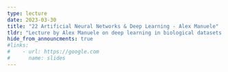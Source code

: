 ```yaml
---
type: lecture
date: 2023-03-30
title: "22 Artificial Neural Networks & Deep Learning - Alex Manuele"
tldr: "Lecture by Alex Manuele on deep learning in biological datasets."
hide_from_announcments: true
#links: 
#    - url: https://google.com
#      name: slides
---
```

